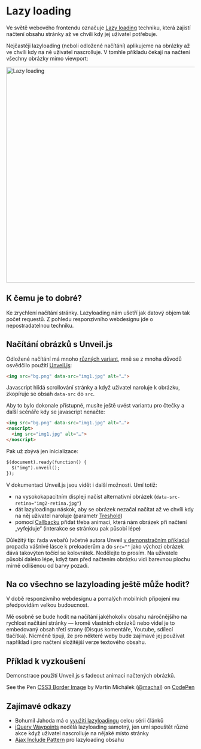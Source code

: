Lazy loading
============

Ve světě webového frontendu označuje [Lazy loading](http://cs.wikipedia.org/wiki/Lazy_loading) techniku, která zajistí načtení obsahu stránky až ve chvíli kdy jej uživatel potřebuje.

Nejčastěji lazyloading (neboli odložené načítání) aplikujeme na obrázky až ve chvíli kdy na ně uživatel nascrolluje. V tomhle příkladu čekají na načtení všechny obrázky mimo viewport:

<img class="picture" src="content/schemes/lazyloading.jpg" width="1000" height="575" alt="Lazy loading">

## K čemu je to dobré?

Ke zrychlení načítání stránky. Lazyloading nám ušetří jak datový objem tak počet requestů. Z pohledu responzivního webdesignu jde o nepostradatelnou techniku.

## Načítání obrázků s Unveil.js

Odložené načítání má mnoho [různých variant](http://jecas.cz/lazy-loading-obrazky), mně se z mnoha důvodů osvědčilo použití [Unveil.js](https://github.com/luis-almeida/unveil):

```html
<img src="bg.png" data-src="img1.jpg" alt="…">
```

Javascript hlídá scrollování stránky a když uživatel naroluje k obrázku, zkopíruje se obsah `data-src` do `src`.

Aby to bylo dokonale přístupné, musíte ještě uvést variantu pro čtečky a další scénáře kdy se javascript nenačte:

```html
<img src="bg.png" data-src="img1.jpg" alt="…">
<noscript>
  <img src="img1.jpg" alt="…">
</noscript>
```

Pak už zbývá jen inicializace:

```html
$(document).ready(function() {
  $("img").unveil();
});
```

V dokumentaci Unveil.js jsou vidět i další možnosti. Umí totiž:

* na vysokokapacitním displeji načíst alternativní obrázek (`data-src-retina="img2-retina.jpg"`)
* dát lazyloadingu náskok, aby se obrázek nezačal načítat až ve chvíli kdy na něj uživatel naroluje (parametr [Treshold](https://github.com/luis-almeida/unveil#threshold))
* pomocí [Callbacku](https://github.com/luis-almeida/unveil#callback) přidat třeba animaci, která nám obrázek při načtení „vyfejduje“ (interakce se stránkou pak působí lépe)

Důležitý tip: řada webařů (včetně autora Unveil [v demonstračním příkladu](http://luis-almeida.github.io/unveil/)) propadla vášnivé lásce k preloaderům a do `src=""` jako výchozí obrázek dává takovýten točící se kolovrátek. Nedělejte to prosím.  Na uživatele působí daleko lépe, když tam před načtením obrázku vidí barevnou plochu mírně odlišenou od barvy pozadí.

## Na co všechno se lazyloading ještě může hodit?

V době responzivního webdesignu a pomalých mobilních připojení mu předpovídám velkou budoucnost.

Mě osobně se bude hodit na načítání jakéhokoliv obsahu náročnějšího na rychlost načítání stránky — kromě vlastních obrázků nebo videí je to embedovaný obsah třetí strany (Disqus komentáře, Youtube, sdílecí tlačítka). Nicméně tipuji, že pro některé weby bude zajímavé jej používat například i pro načtení složitější verze textového obsahu.


## Příklad k vyzkoušení

Demonstrace použití Unveil.js s fadeout animací načtených obrázků.

<p data-height="270" data-theme-id="502" data-slug-hash="ILhbK" data-user="machal" data-default-tab="result" class='codepen'>See the Pen <a href='http://codepen.io/machal/pen/ILhbK'>CSS3 Border Image</a> by Martin Michálek (<a href='http://codepen.io/machal'>@machal</a>) on <a href='http://codepen.io'>CodePen</a></p>
<script async src="http://codepen.io/assets/embed/ei.js"></script>

## Zajímavé odkazy

* Bohumil Jahoda má o [využití lazyloadingu](http://jecas.cz/lazy-loading) celou sérii článků
* [jQuery Waypoints](http://imakewebthings.com/jquery-waypoints/) nedělá lazyloading samotný, jen umí spouštět různé akce když uživatel nascrolluje na nějaké místo stránky
* [Ajax Include Pattern](https://github.com/filamentgroup/Ajax-Include-Pattern/) pro lazyloading obsahu

